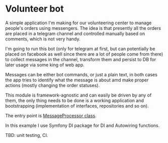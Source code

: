 # Volunteer bot

A simple application I'm making for our volunteering center to manage people's orders using messengers. 
The idea is that presently all the orders are placed in a telegram channel and controlled manually based on comments, which is not very handy.

I'm going to run this bot (only for telegram at first, but can potentially be placed on facebook as well since there are a lot of people come from there) to collect messages in the channel, transform them and persist to DB for later usage via some king of web app. 

Messages can be either bot commands, or just a plain text, in both cases the app tries to identify what the message is about amd make proper actions (mostly changing the order statuses).

This module is framework-agnostic and can easily be driven by any of them, the only thing needs to be done is a working application and bootstrapping (implementation of interfaces, repositories and so on).

The entry point is [MessageProcessor class](app/Services/MessageProcessor.php).

In this example I use Symfony DI package for DI and Autowiring functions.

TBD: unit testing, CI.
